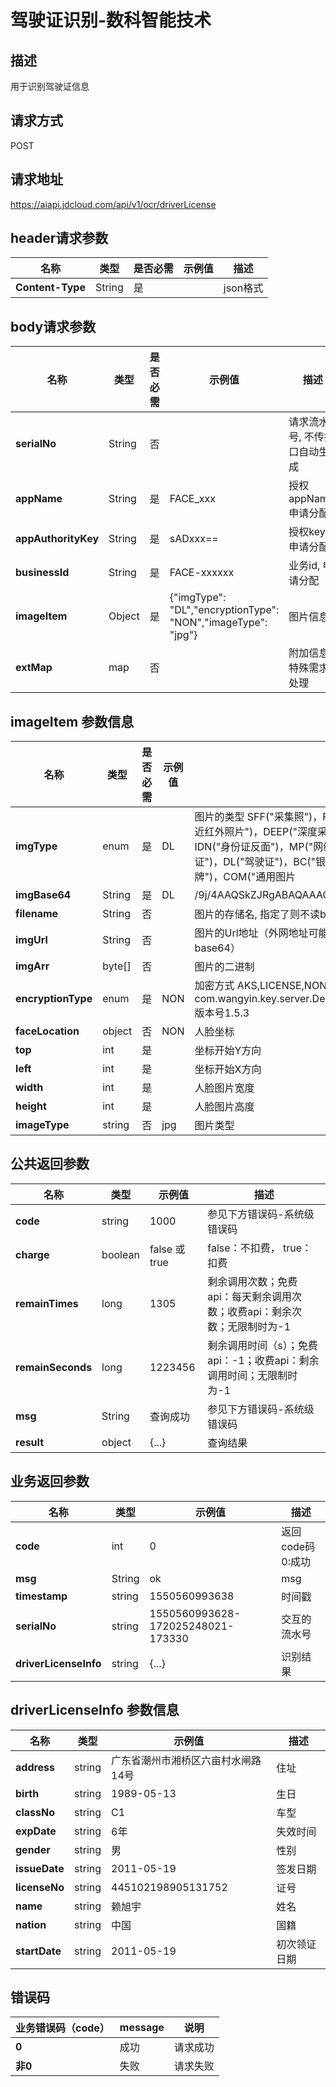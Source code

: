 # 驾驶证识别-数科智能技术


## 描述
用于识别驾驶证信息

## 请求方式
POST

## 请求地址
https://aiapi.jdcloud.com/api/v1/ocr/driverLicense


## header请求参数
|名称|类型|是否必需|示例值|描述|
|---|---|---|---|---|
|**Content-Type**|String|是| |json格式|

## body请求参数 
|名称|类型|是否必需|示例值|描述|
|---|---|---|---|---|
|**serialNo**|String|否| |请求流水号, 不传接口自动生成|
|**appName**|String|是|FACE_xxx |授权appName, 申请分配|
|**appAuthorityKey**|String|是|sADxxx==	 |授权key, 申请分配|
|**businessId**|String|是|FACE-xxxxxx	 |业务id, 申请分配|
|**imageItem**|Object|是|{"imgType": "DL","encryptionType": "NON","imageType": "jpg"}	 |图片信息|
|**extMap**|map|否| |附加信息, 特殊需求处理|

## imageItem 参数信息 
|名称|类型|是否必需|示例值|描述|
|---|---|---|---|---|
|**imgType**|enum|是|DL |图片的类型 SFF("采集照")，FF("全景采集照")，NIR("双目采集的近红外照片")，DEEP("深度采集的照片")，IDP("身份证正面")，IDN("身份证反面")，MP("网纹照")，AP("动作照")，VL("行驶证")，DL("驾驶证")，BC("银行卡")，BL("营业执照")，LP("车牌")，COM("通用图片|
|**imgBase64**|String|是|DL |/9j/4AAQSkZJRgABAQAAAQABAA...	 |
|**filename**|String|否||图片的存储名, 指定了则不读base64|
|**imgUrl**|String|否| |图片的Url地址（外网地址可能会有socket连接超时问题，建议传base64）|
|**imgArr**|byte[]|否| |图片的二进制|
|**encryptionType**|enum|是|NON |加密方式 AKS,LICENSE,NON AKS解密方式：com.wangyin.key.server.DeviceCryptoService#decryptEnvelop 版本号1.5.3|
|**faceLocation**|object|否|NON |人脸坐标|
|**top**|int|是| |坐标开始Y方向|
|**left**|int|是| |坐标开始X方向|
|**width**|int|是| |人脸图片宽度|
|**height**|int|是| |人脸图片高度|
|**imageType**|string|否|jpg |图片类型|


## 公共返回参数
|名称|类型|示例值|描述|
|---|---|---|---|
|**code**|string|1000|参见下方错误码-系统级错误码|
|**charge**|boolean|false 或 true	|false：不扣费， true：扣费|
|**remainTimes**|long|1305|剩余调用次数；免费api：每天剩余调用次数；收费api：剩余次数；无限制时为-1|
|**remainSeconds**|long|1223456|剩余调用时间（s）；免费api：-1；收费api：剩余调用时间；无限制时为-1|
|**msg**|String|查询成功	|参见下方错误码-系统级错误码|
|**result**|object|{...}	|查询结果|

## 业务返回参数
|名称|类型|示例值|描述|
|---|---|---|---|
|**code**|int|0|返回code码 0:成功|
|**msg**|String|ok	|msg|
|**timestamp**|string|1550560993638		|时间戳|
|**serialNo**|string|1550560993628-172025248021-173330	|交互的流水号|
|**driverLicenseInfo**|string|	{...}|识别结果|

## driverLicenseInfo 参数信息
|名称|类型|示例值|描述|
|---|---|---|---|
|**address**|string|广东省潮州市湘桥区六亩村水闸路14号	|住址|
|**birth**|string|1989-05-13	|生日|
|**classNo**|string|C1|车型|
|**expDate**|string|6年|失效时间|
|**gender**|string|男|性别|
|**issueDate**|string|2011-05-19	|签发日期|
|**licenseNo**|string|445102198905131752	|证号|
|**name**|string|赖旭宇|姓名|
|**nation**|string|中国|国籍|
|**startDate**|string|2011-05-19	|初次领证日期|


## 错误码
|业务错误码（code）	|message|说明|
|---|---|---|
|**0**|成功|请求成功|
|**非0**|失败|请求失败|

